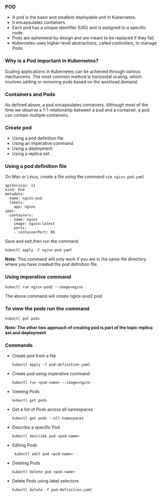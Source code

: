 ### POD                                                                                               
- A pod is the basic and smallest deployable unit in Kubernetes.
- It encapsulates containers.
- Each pod has a unique identifier (UID) and is assigned to a specific node.
- Pods are ephemeral by design and are meant to be replaced if they fail.
- Kubernetes uses higher-level abstractions, called controllers, to manage Pods.

### Why is a Pod important in Kubernetes?
Scaling applications in Kubernetes can be achieved through various mechanisms. 
The most common method is horizontal scaling, which involves adding or removing pods based on the workload demand. 

### Containers and Pods
As defined above, a pod encapsulates containers. 
Although most of the time we observe a 1-1 relationship between a pod and a container, a pod can contain multiple containers.

### Create pod
- Using a pod definition file.
- Using an imperative command.
- Using a deployment.
- Using a replica set.

### Using a pod definition file
On Mac or Linux, create a file using the command ``` vim nginx-pod.yaml ```
```
apiVersion: v1
kind: Pod
metadata:
  name: nginx-pod
  labels:
    app: nginx
spec:
  containers:
  - name: nginx
    image: nginx:latest
    ports:
    - containerPort: 80
```

Save and exit,then run the command
```
kubectl apply -f nginx-pod.yaml
```
**Note:** This command will only work if you are in the same file directory where you have created the pod definition file.

### Using imperative command
```
kubectl run nginx-pod2 --image=nginx
```
The above command will create nginx-pod2 pod

### To view the pods run the command
```
kubectl get pods
```
**Note: The other two approach of creating pod is part of the topic replica set and deployment**

### Commands
- Create pod from a file
  ```
  kubectl apply -f pod-definition.yaml
  ```
- Create pod using imperative command
  ```
  kubectl run <pod-name> --image=nginx
  ```
- Viewing Pods <br>
  ```
  kubectl get pods
   ```
- Get a list of Pods across all namespaces <br>
  ```
  kubectl get pods --all-namespaces
  ```
- Describe a specific Pod <br>
  ```
  kubectl describe pod <pod-name>
  ```
- Editing Pods <br>
  ```
   kubectl edit pod <pod-name> 
  ```
- Deleting Pods <br>
  ```
  kubectl delete pod <pod-name>
  ```
- Delete Pods using label selectors <br>
  ```
  kubectl delete -f pod-definition.yaml
  ```
